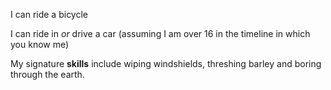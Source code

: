 I can ride a bicycle

I can ride in _or_ drive a car (assuming I am over 16 in the timeline in which you know me)

My signature **skills** include wiping windshields, threshing barley and boring through the earth.
